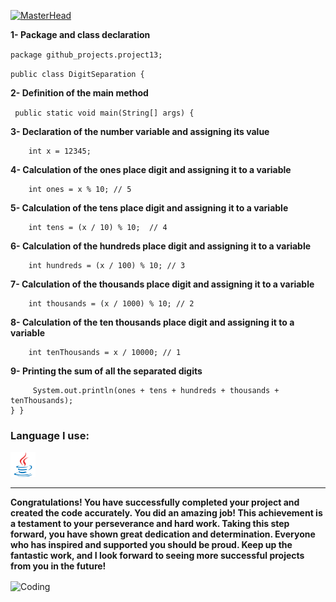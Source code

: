 [![MasterHead](https://visme.co/blog/wp-content/uploads/2020/06/animated-interactive-infographics-header-wide.gif)](https://meryemkolbasar.io)


**1- Package and class declaration**

``package github_projects.project13;``

`` public class DigitSeparation { ``

**2- Definition of the main method**

   `` public static void main(String[] args) {``

**3-  Declaration of the number variable and assigning its value**

        int x = 12345;

**4- Calculation of the ones place digit and assigning it to a variable**

        int ones = x % 10; // 5

**5-  Calculation of the tens place digit and assigning it to a variable**

        int tens = (x / 10) % 10;  // 4

**6- Calculation of the hundreds place digit and assigning it to a variable**

        int hundreds = (x / 100) % 10; // 3

**7- Calculation of the thousands place digit and assigning it to a variable**

        int thousands = (x / 1000) % 10; // 2

**8-  Calculation of the ten thousands place digit and assigning it to a variable**

        int tenThousands = x / 10000; // 1

**9- Printing the sum of all the separated digits**

         System.out.println(ones + tens + hundreds + thousands + tenThousands);
    } } 

### Language I use:

<a href="https://www.java.com" target="_blank" rel="noreferrer"> <img src="https://raw.githubusercontent.com/devicons/devicon/master/icons/java/java-original.svg" alt="java" width="40" height="40"/> </a>

***

**Congratulations! You have successfully completed your project and created the code accurately. 
You did an amazing job! 
This achievement is a testament to your perseverance and hard work. 
Taking this step forward, you have shown great dedication and determination. 
Everyone who has inspired and supported you should be proud. 
Keep up the fantastic work, 
and I look forward to seeing more successful projects from you in the future!**

<img align="center" alt="Coding" width="1000" src="https://cdn.kibrispdr.org/data/1796/the-end-gif-7.gif">


